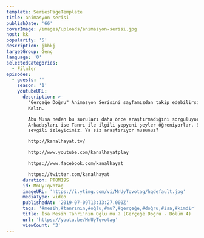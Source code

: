 ```yaml
---
template: SeriesPageTemplate
title: animasyon serisi
publishDate: '66'
coverImage: /images/uploads/animasyon-serisi.jpg
host: kk
popularity: '5'
description: jkhkj
targetGroup: Genç
language: '0'
selectedCategories:
  - Filmler
episodes:
  - guests: ''
    season: '1'
    youtubeURL:
      description: >-
        "Gerçeğe Doğru" Animasyon Serisini sayfamızdan takip edebilirsiniz. Esen
        Kalın.

        Abu Musa neden bu soruları daha önce araştırmadığını sorguluyor.
        Arkadaşları ise Tanrı ile ilgili yepyeni şeyler öğreniyorlar. Evet
        sevgili izleyicimiz. Ya siz araştırıyor musunuz?

        http://kanalhayat.tv/

        http://www.youtube.com/kanalhayatplay

        https://www.facebook.com/kanalhayat

        https://twitter.com/kanalhayat
      duration: PT8M19S
      id: MnUyTqvotag
      imageURL: 'https://i.ytimg.com/vi/MnUyTqvotag/hqdefault.jpg'
      mediaType: video
      publishedAt: '2019-07-09T13:33:27.000Z'
      tags: '#mesih,#tanrının,#oğlu,#mu?,#gerçeğe,#doğru,#isa,#kimdir'
      title: İsa Mesih Tanrı'nın Oğlu mu ? (Gerçeğe Doğru - Bölüm 4)
      url: 'https://youtu.be/MnUyTqvotag'
      viewCount: '3'
---
```


